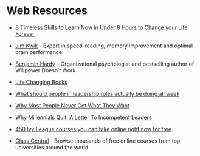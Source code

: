 # Web Resources

* [8 Timeless Skills to Learn Now in Under 8 Hours to Change your Life Forever](https://medium.com/skilluped/8-timeless-skills-to-learn-now-in-under-8-hours-to-change-your-life-forever-75e7b339373a)

* [Jim Kwik](https://jimkwik.com) - Expert in speed-reading, memory improvement and optimal brain performance

* [Benjamin Hardy](https://benjaminhardy.com/) - Organizational psychologist and bestselling author of Willpower Doesn’t Work

* [Life Changing Books](https://dariusforoux.com/reading-list/)

* [What should people in leadership roles actually be doing all week](https://medium.com/swlh/what-should-people-in-leadership-roles-actually-be-doing-all-week-67de8c24fd2)

* [Why Most People Never Get What They Want](https://benjaminhardy.com/why-most-people-never-get-what-they-want/)

* [Why Millennials Quit: A Letter To Incompetent Leaders](https://medium.com/swlh/why-millennials-quit-a-letter-to-incompetent-leaders-65ef778611eb)

* [450 Ivy League courses you can take online right now for free](https://www.freecodecamp.org/news/ivy-league-free-online-courses-a0d7ae675869/?fbclid=IwAR2W2MjT5XM6BHg4q6fl3GfFbETDHaNOIp5GGkLj7J4DIVhLaCkYXTbwhzU)

* [Class Central](https://www.classcentral.com) - Browse thousands of free online courses from top universities around the world
 